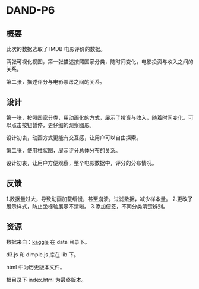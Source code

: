 # DAND-P6

## 概要

此次的数据选取了 IMDB 电影评价的数据。

两张可视化视图，第一张描述按照国家分类，随时间变化，电影投资与收入之间的关系。

第二张，描述评分与电影票房之间的关系。

## 设计

第一张，按照国家分类，用动画化的方式，展示了投资与收入，随着时间变化。可以点击按钮暂停，更仔细的观察图形。

设计初衷，动画方式更能有交互感，让用户可以自由探索。

第二张，使用柱状图，展示评分总体分布的关系。

设计初衷，让用户方便观察，整个电影数据中，评分的分布情况。

## 反馈

1.数据量过大，导致动画加载缓慢，甚至崩溃。过滤数据，减少样本量。
2.更改了展示样式，防止坐标轴展示不清晰。
3.添加便签，不同分类清楚辨别。

## 资源

数据来自：[kaggle](https://www.kaggle.com/deepmatrix/imdb-5000-movie-dataset) 在 data 目录下。

d3.js 和 dimple.js 库在 lib 下。

html 中为历史版本文件。

根目录下 index.html 为最终版本。
